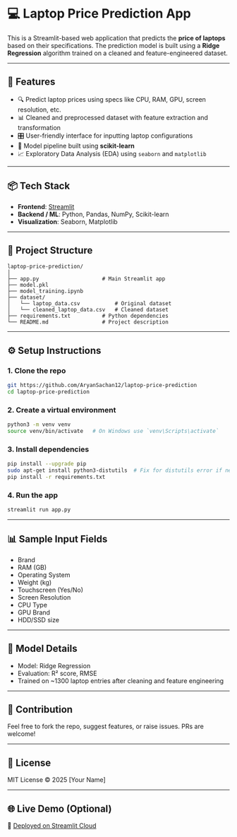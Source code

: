 # 💻 Laptop Price Prediction App

This is a Streamlit-based web application that predicts the **price of laptops** based on their specifications. The prediction model is built using a **Ridge Regression** algorithm trained on a cleaned and feature-engineered dataset.

---

## 🚀 Features

- 🔍 Predict laptop prices using specs like CPU, RAM, GPU, screen resolution, etc.
- 📊 Cleaned and preprocessed dataset with feature extraction and transformation
- 🎛️ User-friendly interface for inputting laptop configurations
- 🧠 Model pipeline built using **scikit-learn**
- 📈 Exploratory Data Analysis (EDA) using `seaborn` and `matplotlib`

---

## 📦 Tech Stack

- **Frontend**: [Streamlit](https://streamlit.io/)
- **Backend / ML**: Python, Pandas, NumPy, Scikit-learn
- **Visualization**: Seaborn, Matplotlib

---

## 📁 Project Structure

```
laptop-price-prediction/
│
├── app.py                    # Main Streamlit app
├── model.pkl
├── model_training.ipynb
├── dataset/
│   └── laptop_data.csv           # Original dataset
│   └── cleaned_laptop_data.csv   # Cleaned dataset
├── requirements.txt          # Python dependencies
└── README.md                 # Project description
```

---

## ⚙️ Setup Instructions

### 1. Clone the repo

```bash
git https://github.com/AryanSachan12/laptop-price-prediction
cd laptop-price-prediction
```

### 2. Create a virtual environment

```bash
python3 -m venv venv
source venv/bin/activate   # On Windows use `venv\Scripts\activate`
```

### 3. Install dependencies

```bash
pip install --upgrade pip
sudo apt-get install python3-distutils  # Fix for distutils error if needed
pip install -r requirements.txt
```

### 4. Run the app

```bash
streamlit run app.py
```

---

## 📊 Sample Input Fields

- Brand
- RAM (GB)
- Operating System
- Weight (kg)
- Touchscreen (Yes/No)
- Screen Resolution
- CPU Type
- GPU Brand
- HDD/SSD size

---

## 🧠 Model Details

- Model: Ridge Regression
- Evaluation: R² score, RMSE
- Trained on ~1300 laptop entries after cleaning and feature engineering

---

## 🤝 Contribution

Feel free to fork the repo, suggest features, or raise issues. PRs are welcome!

---

## 📃 License

MIT License © 2025 [Your Name]

---

## 🌐 Live Demo (Optional)

🔗 [Deployed on Streamlit Cloud](https://aryansachan12-laptop-price-prediction-app-zjjerp.streamlit.app/)
